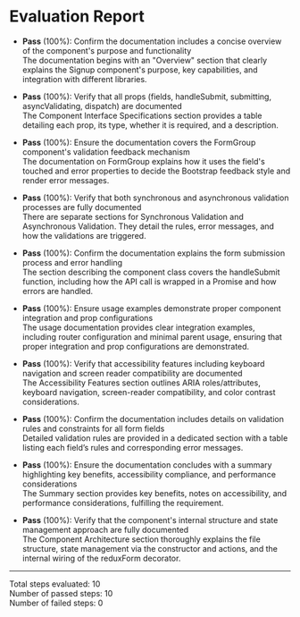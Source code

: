 # Evaluation Report

- **Pass** (100%): Confirm the documentation includes a concise overview of the component's purpose and functionality  
  The documentation begins with an "Overview" section that clearly explains the Signup component's purpose, key capabilities, and integration with different libraries.

- **Pass** (100%): Verify that all props (fields, handleSubmit, submitting, asyncValidating, dispatch) are documented  
  The Component Interface Specifications section provides a table detailing each prop, its type, whether it is required, and a description.

- **Pass** (100%): Ensure the documentation covers the FormGroup component's validation feedback mechanism  
  The documentation on FormGroup explains how it uses the field's touched and error properties to decide the Bootstrap feedback style and render error messages.

- **Pass** (100%): Verify that both synchronous and asynchronous validation processes are fully documented  
  There are separate sections for Synchronous Validation and Asynchronous Validation. They detail the rules, error messages, and how the validations are triggered.

- **Pass** (100%): Confirm the documentation explains the form submission process and error handling  
  The section describing the component class covers the handleSubmit function, including how the API call is wrapped in a Promise and how errors are handled.

- **Pass** (100%): Ensure usage examples demonstrate proper component integration and prop configurations  
  The usage documentation provides clear integration examples, including router configuration and minimal parent usage, ensuring that proper integration and prop configurations are demonstrated.

- **Pass** (100%): Verify that accessibility features including keyboard navigation and screen reader compatibility are documented  
  The Accessibility Features section outlines ARIA roles/attributes, keyboard navigation, screen-reader compatibility, and color contrast considerations.

- **Pass** (100%): Confirm the documentation includes details on validation rules and constraints for all form fields  
  Detailed validation rules are provided in a dedicated section with a table listing each field’s rules and corresponding error messages.

- **Pass** (100%): Ensure the documentation concludes with a summary highlighting key benefits, accessibility compliance, and performance considerations  
  The Summary section provides key benefits, notes on accessibility, and performance considerations, fulfilling the requirement.

- **Pass** (100%): Verify that the component's internal structure and state management approach are fully documented  
  The Component Architecture section thoroughly explains the file structure, state management via the constructor and actions, and the internal wiring of the reduxForm decorator.

---

Total steps evaluated: 10  
Number of passed steps: 10  
Number of failed steps: 0